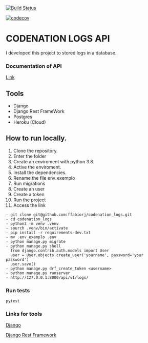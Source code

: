 [![Build Status](https://travis-ci.org/ffabiorj/codenation_logs.svg?branch=master)](https://travis-ci.org/ffabiorj/codenation_logs)

[![codecov](https://codecov.io/gh/ffabiorj/codenation_logs/branch/master/graph/badge.svg)](https://codecov.io/gh/ffabiorj/codenation_logs)


# CODENATION LOGS API
I developed this project to stored logs in a database.

### Documentation of API
[Link](https://app.swaggerhub.com/apis-docs/ffabiorj/logs/1.0.0-oas3#/) 


## Tools
* Django
* Django Rest FrameWork
* Postgres
* Heroku (Cloud)

## How to run locally.

1. Clone the repository.
2. Enter the folder
3. Create an enviroment with python 3.8.
4. Active the enviroment.
5. Install the dependencies.
6. Rename the file env_exemplo
7. Run migrations
8. Create an user
9. Create a token
10. Run the project
11. Access the link


```
- git clone git@github.com:ffabiorj/codenation_logs.git
- cd codenation_logs
- python3 -m venv .venv
- sourch .venv/bin/activate
- pip install -r requirements-dev.txt
- mv .env_exemplo .env
- python manage.py migrate
- python manage.py shell
  from django.contrib.auth.models import User
  user = User.objects.create_user('yourname', password='your password')
  user.save()
- python manage.py drf_create_token <username>
- python manage.py runserver
- http://127.0.0.1:8000/api/v1/logs/
```

### Run tests
```
pytest
```

### Links for tools
[Django](https://docs.djangoproject.com/)

[Django Rest Framework](https://www.django-rest-framework.org/)
